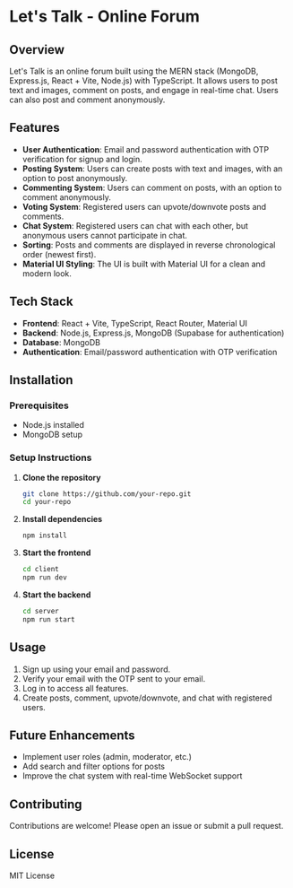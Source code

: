 # Let's Talk - Online Forum

## Overview
Let's Talk is an online forum built using the MERN stack (MongoDB, Express.js, React + Vite, Node.js) with TypeScript. It allows users to post text and images, comment on posts, and engage in real-time chat. Users can also post and comment anonymously.

## Features
- **User Authentication**: Email and password authentication with OTP verification for signup and login.
- **Posting System**: Users can create posts with text and images, with an option to post anonymously.
- **Commenting System**: Users can comment on posts, with an option to comment anonymously.
- **Voting System**: Registered users can upvote/downvote posts and comments.
- **Chat System**: Registered users can chat with each other, but anonymous users cannot participate in chat.
- **Sorting**: Posts and comments are displayed in reverse chronological order (newest first).
- **Material UI Styling**: The UI is built with Material UI for a clean and modern look.

## Tech Stack
- **Frontend**: React + Vite, TypeScript, React Router, Material UI
- **Backend**: Node.js, Express.js, MongoDB (Supabase for authentication)
- **Database**: MongoDB
- **Authentication**: Email/password authentication with OTP verification

## Installation
### Prerequisites
- Node.js installed
- MongoDB setup

### Setup Instructions
1. **Clone the repository**
   ```sh
   git clone https://github.com/your-repo.git
   cd your-repo
   ```

2. **Install dependencies**
   ```sh
   npm install
   ```

3. **Start the frontend**
   ```sh
   cd client
   npm run dev
   ```

4. **Start the backend**
   ```sh
   cd server
   npm run start
   ```

## Usage
1. Sign up using your email and password.
2. Verify your email with the OTP sent to your email.
3. Log in to access all features.
4. Create posts, comment, upvote/downvote, and chat with registered users.

## Future Enhancements
- Implement user roles (admin, moderator, etc.)
- Add search and filter options for posts
- Improve the chat system with real-time WebSocket support

## Contributing
Contributions are welcome! Please open an issue or submit a pull request.

## License
MIT License

